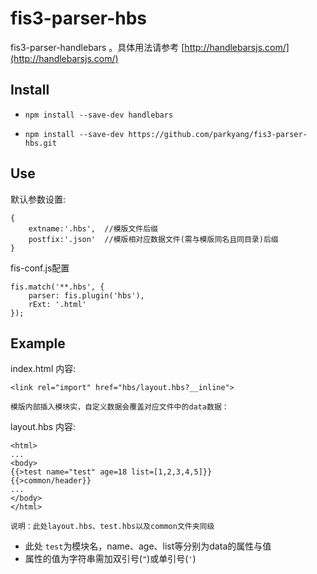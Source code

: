 # fis3-parser-hbs
fis3-parser-handlebars 。具体用法请参考 [http://handlebarsjs.com/](http://handlebarsjs.com/)

## Install
* `npm install --save-dev handlebars`

* `npm install --save-dev https://github.com/parkyang/fis3-parser-hbs.git`

## Use
默认参数设置:

	{
		extname:'.hbs',  //模版文件后缀
		postfix:'.json'  //模版相对应数据文件(需与模版同名且同目录)后缀
	}

fis-conf.js配置

	fis.match('**.hbs', {
  		parser: fis.plugin('hbs'),
  		rExt: '.html'
	});
	
## Example
index.html 内容:

	<link rel="import" href="hbs/layout.hbs?__inline">

`模版内部插入模块实，自定义数据会覆盖对应文件中的data数据：`

layout.hbs 内容:

	<html>
	...
	<body>
	{{>test name="test" age=18 list=[1,2,3,4,5]}}
	{{>common/header}}
	...
	</body>
	</html>
	
`说明：此处layout.hbs、test.hbs以及common文件夹同级`

* 此处 `test`为模块名，name、age、list等分别为data的属性与值
* 属性的值为字符串需加双引号(`"`)或单引号(`'`)
